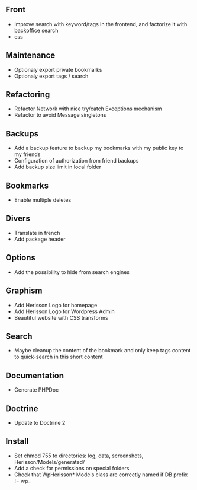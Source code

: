 Front
-----
* Improve search with keyword/tags in the frontend, and factorize it with backoffice search
* css

Maintenance
-----------
* Optionaly export private bookmarks
* Optionaly export tags / search

Refactoring
-----------
* Refactor Network with nice try/catch Exceptions mechanism
* Refactor to avoid Message singletons

Backups
-------
* Add a backup feature to backup my bookmarks with my public key to my friends
* Configuration of authorization from friend backups
* Add backup size limit in local folder

Bookmarks
---------
* Enable multiple deletes

Divers
------
* Translate in french
* Add package header

Options
-------
* Add the possibility to hide from search engines

Graphism
--------
* Add Herisson Logo for homepage
* Add Herisson Logo for Wordpress Admin
* Beautiful website with CSS transforms

Search 
------
* Maybe cleanup the content of the bookmark and only keep <hX> tags content to quick-search in this short content

Documentation
-------------
* Generate PHPDoc

Doctrine
--------
* Update to Doctrine 2

Install
-------
* Set chmod 755 to directories: log, data, screenshots, Herisson/Models/generated/
* Add a check for permissions on special folders
* Check that WpHerisson* Models class are correctly named if DB prefix != wp_

